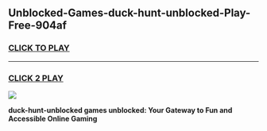 
## Unblocked-Games-duck-hunt-unblocked-Play-Free-904af
<h3>
<a href="https://premium76.site?title=duck-hunt-unblocked&ref=18A1">CLICK TO PLAY</a></h3>
<hr>

<h3>
<a href="https://premium76.site?title=duck-hunt-unblocked&ref=18A1">CLICK 2 PLAY</a>
  
</h3>

<a href="https://premium76.site?title=duck-hunt-unblocked&ref=18A1"><img src="https://clearcache.store/games.png"></a>


**duck-hunt-unblocked games unblocked: Your Gateway to Fun and Accessible Online Gaming**
